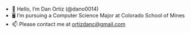 - 👋 Hello, I’m Dan Ortiz (@dano0014)
- 🖥️ I’m pursuing a Computer Science Major at Colorado School of Mines
- 📫 Please contact me at ortizdanc@gmail.com



